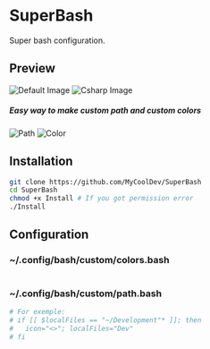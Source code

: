 # SuperBash
Super bash configuration.

## Preview
![Default Image](https://i.imgur.com/HHZgbAS.png)
![Csharp Image](https://i.imgur.com/1FoqtVc.png)
##### Easy way to make custom path and custom colors
![Path](https://i.imgur.com/xc16JsO.png)
![Color](https://i.imgur.com/LR3rZfa.png)

## Installation
```bash
git clone https://github.com/MyCoolDev/SuperBash
cd SuperBash
chmod +x Install # If you got permission error
./Install
```

## Configuration

### ~/.config/bash/custom/colors.bash
```bash

```

### ~/.config/bash/custom/path.bash
```bash
# For exemple:
# if [[ $localFiles == "~/Development"* ]]; then
#   icon="<>"; localFiles="Dev"
# fi
```
